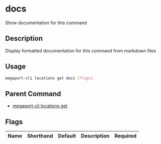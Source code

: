 # docs

Show documentation for this command

## Description

Display formatted documentation for this command from markdown files

## Usage

```sh
megaport-cli locations get docs [flags]
```


## Parent Command

* [megaport-cli locations get](megaport-cli_locations_get.md)
## Flags

| Name | Shorthand | Default | Description | Required |
|------|-----------|---------|-------------|----------|

